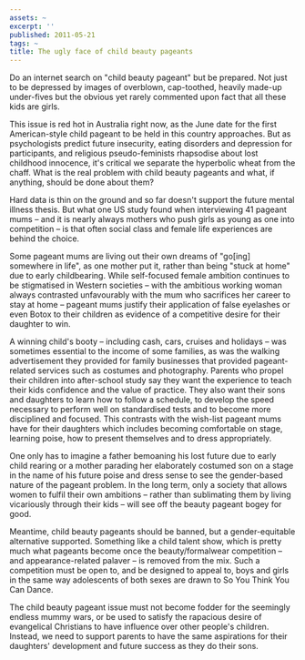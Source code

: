 ```yaml
---
assets: ~
excerpt: ''
published: 2011-05-21
tags: ~
title: The ugly face of child beauty pageants
---
```

Do an internet search on "child beauty pageant" but be prepared. Not just to be depressed by images of overblown, cap-toothed, heavily made-up under-fives but the obvious yet rarely commented upon fact that all these kids are girls.

This issue is red hot in Australia right now, as the June date for the first American-style child pageant to be held in this country approaches. But as psychologists predict future insecurity, eating disorders and depression for participants, and religious pseudo-feminists rhapsodise about lost childhood innocence, it's critical we separate the hyperbolic wheat from the chaff. What is the real problem with child beauty pageants and what, if anything, should be done about them?

Hard data is thin on the ground and so far doesn't support the future mental illness thesis. But what one US study found when interviewing 41 pageant mums – and it is nearly always mothers who push girls as young as one into competition – is that often social class and female life experiences are behind the choice.

Some pageant mums are living out their own dreams of "go[ing] somewhere in life", as one mother put it, rather than being "stuck at home" due to early childbearing. While self-focused female ambition continues to be stigmatised in Western societies – with the ambitious working woman always contrasted unfavourably with the mum who sacrifices her career to stay at home – pageant mums justify their application of false eyelashes or even Botox to their children as evidence of a competitive desire for their daughter to win.

A winning child's booty – including cash, cars, cruises and holidays – was sometimes essential to the income of some families, as was the walking advertisement they provided for family businesses that provided pageant-related services such as costumes and photography.
Parents who propel their children into after-school study say they want the experience to teach their kids confidence and the value of practice. They also want their sons and daughters to learn how to follow a schedule, to develop the speed necessary to perform well on standardised tests and to become more disciplined and focused. This contrasts with the wish-list pageant mums have for their daughters which includes becoming comfortable on stage, learning poise, how to present themselves and to dress appropriately.

One only has to imagine a father bemoaning his lost future due to early child rearing or a mother parading her elaborately costumed son on a stage in the name of his future poise and dress sense to see the gender-based nature of the pageant problem. In the long term, only a society that allows women to fulfil their own ambitions – rather than sublimating them by living vicariously through their kids – will see off the beauty pageant bogey for good.

Meantime, child beauty pageants should be banned, but a gender-equitable alternative supported. Something like a child talent show, which is pretty much what pageants become once the beauty/formalwear competition – and appearance-related palaver – is removed from the mix. Such a competition must be open to, and be designed to appeal to, boys and girls in the same way adolescents of both sexes are drawn to So You Think You Can Dance.

The child beauty pageant issue must not become fodder for the seemingly endless mummy wars, or be used to satisfy the rapacious desire of evangelical Christians to have influence over other people's children. Instead, we need to support parents to have the same aspirations for their daughters' development and future success as they do their sons.